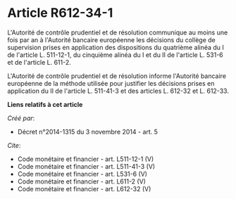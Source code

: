 # Article R612-34-1

L'Autorité de contrôle prudentiel et de résolution communique au moins une fois par an à l'Autorité bancaire européenne les
décisions du collège de supervision prises en application des dispositions du quatrième alinéa du I de l'article L. 511-12-1,
du cinquième alinéa du I et du II de l'article L. 531-6 et de l'article L. 611-2.

L'Autorité de contrôle prudentiel et de résolution informe l'Autorité bancaire européenne de la méthode utilisée pour
justifier les décisions prises en application du II de l'article L. 511-41-3 et des articles L. 612-32 et L. 612-33.

**Liens relatifs à cet article**

_Créé par_:

  - Décret n°2014-1315 du 3 novembre 2014 - art. 5

_Cite_:

  - Code monétaire et financier - art. L511-12-1 (V)
  - Code monétaire et financier - art. L511-41-3 (V)
  - Code monétaire et financier - art. L531-6 (V)
  - Code monétaire et financier - art. L611-2 (V)
  - Code monétaire et financier - art. L612-32 (V)
